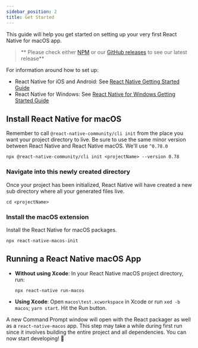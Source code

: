 ```yaml
---
sidebar_position: 2
title: Get Started
---
```


This guide will help you get started on setting up your very first React Native for macOS app.

>** Please check either [NPM](https://www.npmjs.com/package/react-native-macos) or our [GitHub releases](https://github.com/microsoft/react-native-macos/releases) to see our latest release**

For information around how to set up:
- React Native for iOS and Android: See [React Native Getting Started Guide](https://reactnative.dev/docs/getting-started)
- React Native for Windows: See [React Native for Windows Getting Started Guide](https://microsoft.github.io/react-native-windows/docs/getting-started)

## Install React Native for macOS

Remember to call `@react-native-community/cli init` from the place you want your project directory to live. Be sure to use the same minor version between React Native and React Native macOS. We'll use `^0.78.0`

```
npx @react-native-community/cli init <projectName> --version 0.78
```

### Navigate into this newly created directory

Once your project has been initialized, React Native will have created a new sub directory where all your generated files live.

```
cd <projectName>
```

### Install the macOS extension

Install the React Native for macOS packages.

```
npx react-native-macos-init
```

## Running a React Native macOS App

- **Without using Xcode**:
  In your React Native macOS project directory, run:

  ```
  npx react-native run-macos
  ```

- **Using Xcode**:
  Open `macos\test.xcworkspace` in Xcode or run `xed -b macos`; `yarn start`. Hit the Run button.

A new Command Prompt window will open with the React packager as well as a `react-native-macos` app. This step may take a while during first run since it involves building the entire project and all dependencies. You can now start developing! 🎉
